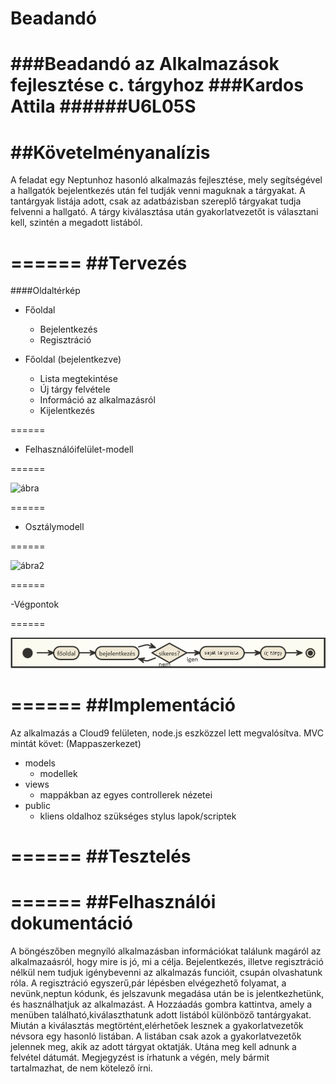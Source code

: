 # Beadandó
###Beadandó az Alkalmazások fejlesztése c. tárgyhoz
###Kardos Attila
######U6L05S
======
##Követelményanalízis
======
A feladat egy Neptunhoz hasonló alkalmazás fejlesztése, mely segítségével a hallgatók bejelentkezés után fel tudják venni maguknak a tárgyakat.
A tantárgyak listája adott, csak az adatbázisban szereplő tárgyakat tudja felvenni a hallgató.
A tárgy kiválasztása után gyakorlatvezetőt is választani kell, szintén a megadott listából. 

======
##Tervezés
======
####Oldaltérkép
- Főoldal
  - Bejelentkezés
  - Regisztráció

- Főoldal (bejelentkezve)
  - Lista megtekintése
  - Új tárgy felvétele
  - Információ az alkalmazásról
  - Kijelentkezés

======

- Felhasználóifelület-modell

======

![ábra](dokumentacio/ábra.jpg "ábra")

======

- Osztálymodell

======

![ábra2](dokumentacio/ábra2.jpg "ábra2")

======

-Végpontok

======

![kép](dokumentacio/kép.jpg "kép")

======
##Implementáció
======
Az alkalmazás a Cloud9 felületen, node.js eszközzel lett megvalósítva.
MVC mintát követ: (Mappaszerkezet)

- models
  - modellek 
- views
  - mappákban az egyes controllerek nézetei
- public
  - kliens oldalhoz szükséges stylus lapok/scriptek

======
##Tesztelés
======

======
##Felhasználói dokumentáció
======
A böngészőben megnyíló alkalmazásban információkat találunk magáról az
alkalmazaásról, hogy mire is jó, mi a célja. Bejelentkezés, illetve regisztráció
nélkül nem tudjuk igénybevenni az alkalmazás funcióit, csupán olvashatunk róla.
A regisztráció egyszerű,pár lépésben elvégezhető folyamat, a nevünk,neptun kódunk,
és jelszavunk megadása után be is jelentkezhetünk, és használhatjuk az alkalmazást.
A Hozzáadás gombra kattintva, amely a menüben található,kiválaszthatunk adott
listából különböző tantárgyakat. Miután a kiválasztás megtörtént,elérhetőek
lesznek a gyakorlatvezetők névsora egy hasonló listában. A listában csak azok
a gyakorlatvezetők jelennek meg, akik az adott tárgyat oktatják. Utána meg kell
adnunk a felvétel dátumát. Megjegyzést is írhatunk a végén, mely bármit
tartalmazhat, de nem kötelező írni.
